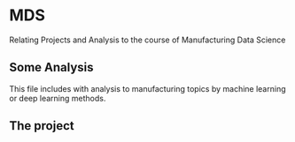 # MDS
Relating Projects and Analysis to the course of Manufacturing Data Science

## Some Analysis
This file includes with analysis to manufacturing topics by machine learning or deep learning methods.

## The project
